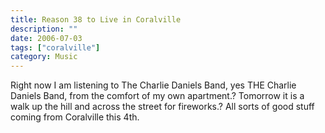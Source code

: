 ```yaml
---
title: Reason 38 to Live in Coralville
description: ""
date: 2006-07-03
tags: ["coralville"]
category: Music
---
```



Right now I am listening to The Charlie Daniels Band, yes THE Charlie Daniels Band, from the comfort of my own apartment.? Tomorrow it is a walk up the hill and across the street for fireworks.? All sorts of good stuff coming from Coralville this 4th.
